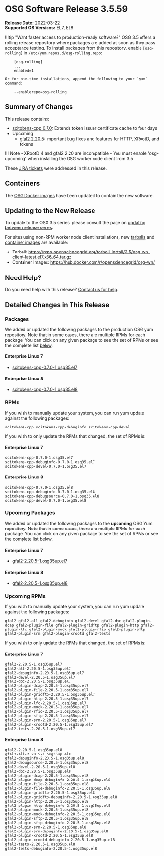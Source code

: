 OSG Software Release 3.5.59
===========================

**Release Date:** 2022-03-22  
**Supported OS Versions:** EL7, EL8

!!!tip "Want faster access to production-ready software?"
    OSG 3.5 offers a rolling release repository where packages are added as soon as they pass acceptance testing.
    To install packages from this repository, enable `[osg-rolling]` in `/etc/yum.repos.d/osg-rolling.repo`:

        [osg-rolling]
        ...
        enabled=1

    Or for one-time installations, append the following to your `yum` command:

        --enablerepo=osg-rolling

Summary of Changes
------------------

This release contains:

-   [scitokens-cpp 0.7.0](https://github.com/scitokens/scitokens-cpp/releases/tag/v0.7.0): Extends token issuer certificate cache to four days
-   Upcoming
    -   [gfal2 2.20.5](https://gitlab.cern.ch/dmc/gfal2/-/blob/2.20.x/RELEASE-NOTES): Important bug fixes and features for HTTP, XRootD, and tokens

!!! Note
    -   XRootD 4 and gfal2 2.20 are incompatible
    -   You must enable 'osg-upcoming' when installing the OSG worker node client from 3.5

These
[JIRA tickets](https://opensciencegrid.atlassian.net/issues/?jql=project%20%3D%20SOFTWARE%20AND%20fixVersion%20in%20(3.5.59%2C3.5.59-upcoming)%20ORDER%20BY%20priority%20DESC%2C%20key%20DESC)
were addressed in this release.

Containers
----------

The [OSG Docker images](https://hub.docker.com/u/opensciencegrid/) have been updated to contain the new software.

Updating to the New Release
---------------------------

To update to the OSG 3.5 series, please consult the page on
[updating between release series](../updating-to-osg-35.md).

For sites using non-RPM worker node client installations, new [tarballs](../../worker-node/install-wn-tarball.md) and
[container images](../../worker-node/using-wn-containers.md) are available:

- Tarball: <https://repo.opensciencegrid.org/tarball-install/3.5/osg-wn-client-latest.el7.x86_64.tar.gz>
- Container Images: <https://hub.docker.com/r/opensciencegrid/osg-wn/>

Need Help?
----------

Do you need help with this release? [Contact us for help](../../common/help.md).

Detailed Changes in This Release
--------------------------------

### Packages

We added or updated the following packages to the production OSG yum repository.
Note that in some cases, there are multiple RPMs for each package.
You can click on any given package to see the set of RPMs or see the complete list [below](#rpms).

#### Enterprise Linux 7

-   [scitokens-cpp-0.7.0-1.osg35.el7](https://koji.chtc.wisc.edu/koji/search?match=glob&type=build&terms=scitokens-cpp-0.7.0-1.osg35.el7)

#### Enterprise Linux 8

-   [scitokens-cpp-0.7.0-1.osg35.el8](https://koji.chtc.wisc.edu/koji/search?match=glob&type=build&terms=scitokens-cpp-0.7.0-1.osg35.el8)

### RPMs

If you wish to manually update your system, you can run yum update against the following packages:

    scitokens-cpp scitokens-cpp-debuginfo scitokens-cpp-devel 

If you wish to only update the RPMs that changed, the set of RPMs is:

#### Enterprise Linux 7

``` file
scitokens-cpp-0.7.0-1.osg35.el7
scitokens-cpp-debuginfo-0.7.0-1.osg35.el7
scitokens-cpp-devel-0.7.0-1.osg35.el7
```

#### Enterprise Linux 8

``` file
scitokens-cpp-0.7.0-1.osg35.el8
scitokens-cpp-debuginfo-0.7.0-1.osg35.el8
scitokens-cpp-debugsource-0.7.0-1.osg35.el8
scitokens-cpp-devel-0.7.0-1.osg35.el8
```

### Upcoming Packages

We added or updated the following packages to the **upcoming** OSG Yum repository.
Note that in some cases, there are multiple RPMs for each package.
You can click on any given package to see the set of RPMs or see the complete list below.

#### Enterprise Linux 7

-   [gfal2-2.20.5-1.osg35up.el7](https://koji.chtc.wisc.edu/koji/search?match=glob&type=build&terms=gfal2-2.20.5-1.osg35up.el7)

#### Enterprise Linux 8

-   [gfal2-2.20.5-1.osg35up.el8](https://koji.chtc.wisc.edu/koji/search?match=glob&type=build&terms=gfal2-2.20.5-1.osg35up.el8)

### Upcoming RPMs

If you wish to manually update your system, you can run yum update against the following packages:

    gfal2 gfal2-all gfal2-debuginfo gfal2-devel gfal2-doc gfal2-plugin-dcap gfal2-plugin-file gfal2-plugin-gridftp gfal2-plugin-http gfal2-plugin-lfc gfal2-plugin-mock gfal2-plugin-rfio gfal2-plugin-sftp gfal2-plugin-srm gfal2-plugin-xrootd gfal2-tests 

If you wish to only update the RPMs that changed, the set of RPMs is:

#### Enterprise Linux 7

``` file
gfal2-2.20.5-1.osg35up.el7
gfal2-all-2.20.5-1.osg35up.el7
gfal2-debuginfo-2.20.5-1.osg35up.el7
gfal2-devel-2.20.5-1.osg35up.el7
gfal2-doc-2.20.5-1.osg35up.el7
gfal2-plugin-dcap-2.20.5-1.osg35up.el7
gfal2-plugin-file-2.20.5-1.osg35up.el7
gfal2-plugin-gridftp-2.20.5-1.osg35up.el7
gfal2-plugin-http-2.20.5-1.osg35up.el7
gfal2-plugin-lfc-2.20.5-1.osg35up.el7
gfal2-plugin-mock-2.20.5-1.osg35up.el7
gfal2-plugin-rfio-2.20.5-1.osg35up.el7
gfal2-plugin-sftp-2.20.5-1.osg35up.el7
gfal2-plugin-srm-2.20.5-1.osg35up.el7
gfal2-plugin-xrootd-2.20.5-1.osg35up.el7
gfal2-tests-2.20.5-1.osg35up.el7
```

#### Enterprise Linux 8

``` file
gfal2-2.20.5-1.osg35up.el8
gfal2-all-2.20.5-1.osg35up.el8
gfal2-debuginfo-2.20.5-1.osg35up.el8
gfal2-debugsource-2.20.5-1.osg35up.el8
gfal2-devel-2.20.5-1.osg35up.el8
gfal2-doc-2.20.5-1.osg35up.el8
gfal2-plugin-dcap-2.20.5-1.osg35up.el8
gfal2-plugin-dcap-debuginfo-2.20.5-1.osg35up.el8
gfal2-plugin-file-2.20.5-1.osg35up.el8
gfal2-plugin-file-debuginfo-2.20.5-1.osg35up.el8
gfal2-plugin-gridftp-2.20.5-1.osg35up.el8
gfal2-plugin-gridftp-debuginfo-2.20.5-1.osg35up.el8
gfal2-plugin-http-2.20.5-1.osg35up.el8
gfal2-plugin-http-debuginfo-2.20.5-1.osg35up.el8
gfal2-plugin-mock-2.20.5-1.osg35up.el8
gfal2-plugin-mock-debuginfo-2.20.5-1.osg35up.el8
gfal2-plugin-sftp-2.20.5-1.osg35up.el8
gfal2-plugin-sftp-debuginfo-2.20.5-1.osg35up.el8
gfal2-plugin-srm-2.20.5-1.osg35up.el8
gfal2-plugin-srm-debuginfo-2.20.5-1.osg35up.el8
gfal2-plugin-xrootd-2.20.5-1.osg35up.el8
gfal2-plugin-xrootd-debuginfo-2.20.5-1.osg35up.el8
gfal2-tests-2.20.5-1.osg35up.el8
gfal2-tests-debuginfo-2.20.5-1.osg35up.el8
```
